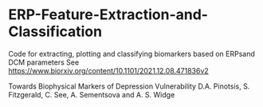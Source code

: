 # ERP-Feature-Extraction-and-Classification
Code for extracting, plotting and classifying biomarkers based on ERPsand DCM parameters
See https://www.biorxiv.org/content/10.1101/2021.12.08.471836v2

Towards Biophysical Markers of Depression Vulnerability
 D.A. Pinotsis, S. Fitzgerald, C. See, A. Sementsova and  A. S. Widge
